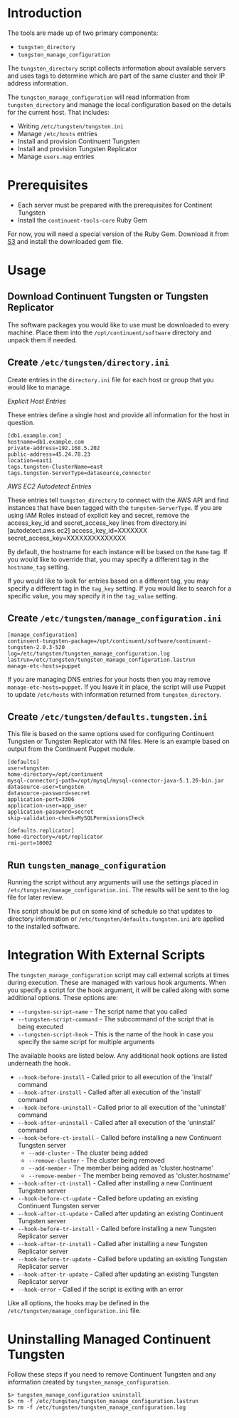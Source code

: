 Introduction
===

The tools are made up of two primary components:

* `tungsten_directory`
* `tungsten_manage_configuration`

The `tungsten_directory` script collects information about available servers and uses tags to determine which are part of the same cluster and their IP address information.

The `tungsten_manage_configuration` will read information from `tungsten_directory` and manage the local configuration based on the details for the current host. That includes:

* Writing `/etc/tungsten/tungsten.ini`
* Manage `/etc/hosts` entries
* Install and provision Continuent Tungsten
* Install and provision Tungsten Replicator
* Manage `users.map` entries

Prerequisites
===

* Each server must be prepared with the prerequisites for Continent Tungsten
* Install the `continuent-tools-core` Ruby Gem

For now, you will need a special version of the Ruby Gem. Download it from [S3](https://releases.continuent.com.s3.amazonaws.com/continuent-tools-core-0.1.6.gem) and install the downloaded gem file.

Usage
===

Download Continuent Tungsten or Tungsten Replicator
---

The software packages you would like to use must be downloaded to every machine. Place them into the `/opt/continuent/software` directory and unpack them if needed.

Create `/etc/tungsten/directory.ini`
---

Create entries in the `directory.ini` file for each host or group that you would like to manage.

*Explicit Host Entries*

These entries define a single host and provide all information for the host in question.

    [db1.example.com]
    hostname=db1.example.com
    private-address=192.168.5.202
    public-address=45.24.78.23
    location=east1
    tags.tungsten-ClusterName=east
    tags.tungsten-ServerType=datasource,connector
    
*AWS EC2 Autodetect Entries*

These entries tell `tungsten_directory` to connect with the AWS API and find instances that have been tagged with the `tungsten-ServerType`.
If you are using IAM Roles instead of explicit key and secret, remove the access_key_id and secret_access_key lines from directory.ini
    [autodetect.aws.ec2]
    access_key_id=XXXXXXX
    secret_access_key=XXXXXXXXXXXXXX
    
By default, the hostname for each instance will be based on the `Name` tag. If you would like to override that, you may specify a different tag in the `hostname_tag` setting.

If you would like to look for entries based on a different tag, you may specify a different tag in the `tag_key` setting. If you would like to search for a specific value, you may specify it in the `tag_value` setting.

Create `/etc/tungsten/manage_configuration.ini`
---

    [manage_configuration]
    continuent-tungsten-package=/opt/continuent/software/continuent-tungsten-2.0.3-520
    log=/etc/tungsten/tungsten_manage_configuration.log
    lastrun=/etc/tungsten/tungsten_manage_configuration.lastrun
    manage-etc-hosts=puppet

If you are managing DNS entries for your hosts then you may remove `manage-etc-hosts=puppet`. If you leave it in place, the script will use Puppet to update `/etc/hosts` with information returned from `tungsten_directory`.

Create `/etc/tungsten/defaults.tungsten.ini`
---

This file is based on the same options used for configuring Continuent Tungsten or Tungsten Replicator with INI files. Here is an example based on output from the Continuent Puppet module.

    [defaults]
    user=tungsten
    home-directory=/opt/continuent
    mysql-connectorj-path=/opt/mysql/mysql-connector-java-5.1.26-bin.jar
    datasource-user=tungsten
    datasource-password=secret
    application-port=3306
    application-user=app_user
    application-password=secret
    skip-validation-check=MySQLPermissionsCheck
    
    [defaults.replicator]
    home-directory=/opt/replicator
    rmi-port=10002

Run `tungsten_manage_configuration`
---

Running the script without any arguments will use the settings placed in `/etc/tungsten/manage_configuration.ini`. The results will be sent to the log file for later review.

This script should be put on some kind of schedule so that updates to directory information or `/etc/tungsten/defaults.tungsten.ini` are applied to the installed software.

Integration With External Scripts
===

The `tungsten_manage_configuration` script may call external scripts at times during execution. These are managed with various hook arguments. When you specify a script for the hook argument, it will be called along with some additional options. These options are:

* `--tungsten-script-name` - The script name that you called
* `--tungsten-script-command` - The subcommand of the script that is being executed
* `--tungsten-script-hook` - This is the name of the hook in case you specify the same script for multiple arguments

The available hooks are listed below. Any additional hook options are listed underneath the hook.

* `--hook-before-install` - Called prior to all execution of the 'install' command
* `--hook-after-install` - Called after all execution of the 'install' command
* `--hook-before-uninstall` - Called prior to all execution of the 'uninstall' command
* `--hook-after-uninstall` - Called after all execution of the 'uninstall' command
* `--hook-before-ct-install` - Called before installing a new Continuent Tungsten server
  * `--add-cluster` - The cluster being added
  * `--remove-cluster` - The cluster being removed
  * `--add-member` - The member being added as 'cluster.hostname'
  * `--remove-member` - The member being removed as 'cluster.hostname'
* `--hook-after-ct-install` - Called after installing a new Continuent Tungsten server
* `--hook-before-ct-update` - Called before updating an existing Continuent Tungsten server
* `--hook-after-ct-update` - Called after updating an existing Continuent Tungsten server
* `--hook-before-tr-install` - Called before installing a new Tungsten Replicator server
* `--hook-after-tr-install` - Called after installing a new Tungsten Replicator server
* `--hook-before-tr-update` - Called before updating an existing Tungsten Replicator server
* `--hook-after-tr-update` - Called after updating an existing Tungsten Replicator server
* `--hook-error` - Called if the script is exiting with an error

Like all options, the hooks may be defined in the `/etc/tungsten/manage_configuration.ini` file.

Uninstalling Managed Continuent Tungsten
===

Follow these steps if you need to remove Continuent Tungsten and any information created by `tungsten_manage_configuration`.

    $> tungsten_manage_configuration uninstall
    $> rm -f /etc/tungsten/tungsten_manage_configuration.lastrun
    $> rm -f /etc/tungsten/tungsten_manage_configuration.log